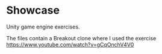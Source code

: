 # Showcase
Unity game engine exercises.

The files contain a Breakout clone where I used the exercise https://www.youtube.com/watch?v=gCqOnchV4V0
